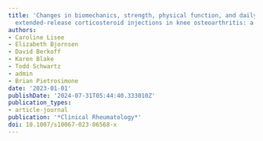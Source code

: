 ```yaml
---
title: 'Changes in biomechanics, strength, physical function, and daily steps after
  extended-release corticosteroid injections in knee osteoarthritis: a responder analysis'
authors:
- Caroline Lisee
- Elizabeth Bjornsen
- David Berkoff
- Karen Blake
- Todd Schwartz
- admin
- Brian Pietrosimone
date: '2023-01-01'
publishDate: '2024-07-31T05:44:40.333010Z'
publication_types:
- article-journal
publication: '*Clinical Rheumatology*'
doi: 10.1007/s10067-023-06568-x
---
```

